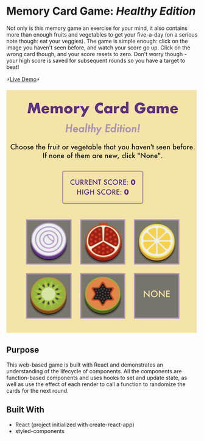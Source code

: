 # Memory Card Game: _Healthy Edition_

Not only is this memory game an exercise for your mind, it also contains more than enough fruits and vegetables to get your five-a-day (on a serious note though: eat your veggies). The game is simple enough: click on the image you haven't seen before, and watch your score go up. Click on the wrong card though, and your score resets to zero. Don't worry though - your high score is saved for subsequent rounds so you have a target to beat!

:zap:[Live Demo](https://kuosandys.github.io/memory-card-game/):zap:

![Demo Image](demo.png)

## Purpose

This web-based game is built with React and demonstrates an understanding of the lifecycle of components. All the components are function-based components and uses hooks to set and update state, as well as use the effect of each render to call a function to randomize the cards for the next round.

## Built With

- React (project initialized with create-react-app)
- styled-components
